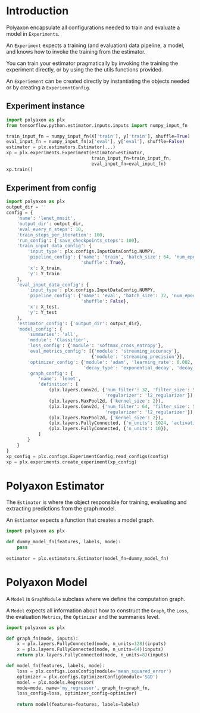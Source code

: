 # Introduction

Polyaxon encapsulate all configurations needed to train and evaluate a model in `Experiments`.

An `Experiment` expects a training (and evaluation) data pipeline, a model, and knows how to invoke the training from the estimator.

You can train your estimator pragmatically by invoking the training the experiment directly, or by using the the utils functions provided.

An `Experiement` can be created directly by instantiating the objects needed or by creating a `ExperiemntConfig`.


## Experiment instance

```python
import polyaxon as plx
from tensorflow.python.estimator.inputs.inputs import numpy_input_fn

train_input_fn = numpy_input_fn(X['train'], y['train'], shuffle=True)
eval_input_fn = numpy_input_fn(x['eval'], y['eval'], shuffle=False)
estimator = plx.estimators.Estimator(...)
xp = plx.experiments.Experiment(estimator=estimator, 
                                train_input_fn=train_input_fn,
                                eval_input_fn=eval_input_fn)
xp.train()
```


## Experiment from config

```python
import polyaxon as plx
output_dir = ''
config = {
    'name': 'lenet_mnsit',
    'output_dir': output_dir,
    'eval_every_n_steps': 10,
    'train_steps_per_iteration': 100,
    'run_config': {'save_checkpoints_steps': 100},
    'train_input_data_config': {
        'input_type': plx.configs.InputDataConfig.NUMPY,
        'pipeline_config': {'name': 'train', 'batch_size': 64, 'num_epochs': None,
                            'shuffle': True},
        'x': X_train,
        'y': Y_train
    },
    'eval_input_data_config': {
        'input_type': plx.configs.InputDataConfig.NUMPY,
        'pipeline_config': {'name': 'eval', 'batch_size': 32, 'num_epochs': None,
                            'shuffle': False},
        'x': X_test,
        'y': Y_test
    },
    'estimator_config': {'output_dir': output_dir},
    'model_config': {
        'summaries': 'all',
        'module': 'Classifier',
        'loss_config': {'module': 'softmax_cross_entropy'},
        'eval_metrics_config': [{'module': 'streaming_accuracy'},
                                {'module': 'streaming_precision'}],
        'optimizer_config': {'module': 'adam', 'learning_rate': 0.002,
                             'decay_type': 'exponential_decay', 'decay_rate': 0.2},
        'graph_config': {
            'name': 'lenet',
            'definition': [
                (plx.layers.Conv2d, {'num_filter': 32, 'filter_size': 5, 'strides': 1,
                                     'regularizer': 'l2_regularizer'}),
                (plx.layers.MaxPool2d, {'kernel_size': 2}),
                (plx.layers.Conv2d, {'num_filter': 64, 'filter_size': 5,
                                     'regularizer': 'l2_regularizer'}),
                (plx.layers.MaxPool2d, {'kernel_size': 2}),
                (plx.layers.FullyConnected, {'n_units': 1024, 'activation': 'tanh'}),
                (plx.layers.FullyConnected, {'n_units': 10}),
            ]
        }
    }
}
xp_config = plx.configs.ExperimentConfig.read_configs(config)
xp = plx.experiments.create_experiment(xp_config)
```


# Polyaxon Estimator

The `Estimator` is where the object responsible for training, evaluating and extracting predictions from the graph model.

An `Estiamtor` expects a function that creates a model graph.  


```python
import polyaxon as plx

def dummy_model_fn(features, labels, mode):
    pass
      
estimator = plx.estimators.Estimator(model_fn=dummy_model_fn)
```

# Polyaxon Model

A `Model` is `GraphModule` subclass where we define the computation graph.

A `Model` expects all information about how to construct the `Graph`, the `Loss`, the evaluation `Metrics`, the `Optimizer` and the summaries level.


```python
import polyaxon as plx

def graph_fn(mode, inputs):
    x = plx.layers.FullyConnected(mode, n_units=128)(inputs)
    x = plx.layers.FullyConnected(mode, n_units=64)(inputs)
    return plx.layers.FullyConnected(mode, n_units=8)(inputs)

def model_fn(features, labels, mode):
    loss = plx.configs.LossConfig(module='mean_squared_error')
    optimizer = plx.configs.OptimizerConfig(module='SGD')
    model = plx.models.Regressor(
    mode=mode, name='my_regressor', graph_fn=graph_fn, 
    loss_config=loss, optimizer_config=optimizer)
    
    return model(features=features, labels=labels)
```
